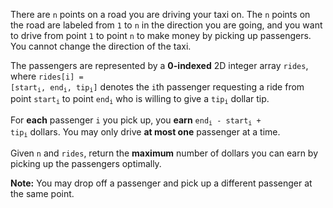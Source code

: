 There are `n` points on a road you are driving your taxi on. The `n` points on the road are labeled from `1` to `n` in the direction you are going, and you want to drive from point `1` to point `n` to make money by picking up passengers. You cannot change the direction of the taxi.

The passengers are represented by a **0-indexed** 2D integer array `rides`, where <code>rides[i] = [start<sub>i</sub>, end<sub>i</sub>, tip<sub>i</sub>]</code> denotes the `i`th passenger requesting a ride from point <code>start<sub>i</sub></code> to point <code>end<sub>i</sub></code> who is willing to give a <code>tip<sub>i</sub></code> dollar tip.

For **each** passenger `i` you pick up, you **earn** <code>end<sub>i</sub> - start<sub>i</sub> + tip<sub>i</sub></code> dollars. You may only drive **at most one** passenger at a time.

Given `n` and `rides`, return the **maximum** number of dollars you can earn by picking up the passengers optimally.

**Note:** You may drop off a passenger and pick up a different passenger at the same point.
